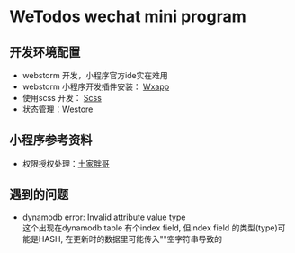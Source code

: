 # WeTodos wechat mini program 




## 开发环境配置

   * webstorm 开发，小程序官方ide实在难用
   * webstorm 小程序开发插件安装： [Wxapp](https://www.jianshu.com/p/a436b4f9e4ed)
   * 使用scss 开发： [Scss](https://blog.csdn.net/ktutu/article/details/78783008)
   * 状态管理：[Westore](https://github.com/Tencent/westore)
   
## 小程序参考资料
   * 权限授权处理：[土家胖哥](https://juejin.im/post/5cfa0013e51d4558936aa047)   
   

## 遇到的问题
   * dynamodb error: Invalid attribute value type   
     这个出现在dynamodb table 有个index field, 但index field 的类型(type)可能是HASH, 
     在更新时的数据里可能传入""空字符串导致的
